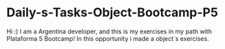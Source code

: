 # Daily-s-Tasks-Object-Bootcamp-P5
Hi :)
I am a Argentina developer, and this is my exercises in my path with Plataforma 5 Bootcamp!
In this opportunity i made a object´s exercises.
